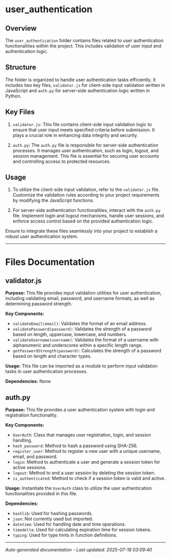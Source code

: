 # user_authentication

## Overview
The `user_authentication` folder contains files related to user authentication functionalities within the project. This includes validation of user input and authentication logic.

## Structure
The folder is organized to handle user authentication tasks efficiently. It includes two key files, `validator.js` for client-side input validation written in JavaScript and `auth.py` for server-side authentication logic written in Python.

## Key Files
1. `validator.js`: This file contains client-side input validation logic to ensure that user input meets specified criteria before submission. It plays a crucial role in enhancing data integrity and security.
   
2. `auth.py`: The `auth.py` file is responsible for server-side authentication processes. It manages user authentication, such as login, logout, and session management. This file is essential for securing user accounts and controlling access to protected resources.

## Usage
1. To utilize the client-side input validation, refer to the `validator.js` file. Customize the validation rules according to your project requirements by modifying the JavaScript functions.
   
2. For server-side authentication functionalities, interact with the `auth.py` file. Implement login and logout mechanisms, handle user sessions, and enforce access control based on the provided authentication logic.

Ensure to integrate these files seamlessly into your project to establish a robust user authentication system.

---

# Files Documentation

## validator.js

**Purpose:** This file provides input validation utilities for user authentication, including validating email, password, and username formats, as well as determining password strength.

**Key Components:**
- `validateEmail(email)`: Validates the format of an email address.
- `validatePassword(password)`: Validates the strength of a password based on length, uppercase, lowercase, and numbers.
- `validateUsername(username)`: Validates the format of a username with alphanumeric and underscores within a specific length range.
- `getPasswordStrength(password)`: Calculates the strength of a password based on length and character types.

**Usage:** This file can be imported as a module to perform input validation tasks in user authentication processes.

**Dependencies:** None

## auth.py

**Purpose:** This file provides a user authentication system with login and registration functionality.

**Key Components:**
- `UserAuth`: Class that manages user registration, login, and session handling.
- `hash_password`: Method to hash a password using SHA-256.
- `register_user`: Method to register a new user with a unique username, email, and password.
- `login`: Method to authenticate a user and generate a session token for active sessions.
- `logout`: Method to end a user session by deleting the session token.
- `is_authenticated`: Method to check if a session token is valid and active.

**Usage:** Instantiate the `UserAuth` class to utilize the user authentication functionalities provided in this file.

**Dependencies:** 
- `hashlib`: Used for hashing passwords.
- `json`: Not currently used but imported.
- `datetime`: Used for handling date and time operations.
- `timedelta`: Used for calculating expiration time for session tokens.
- `typing`: Used for type hints in function definitions.

---
*Auto-generated documentation - Last updated: 2025-07-18 03:09:40*
